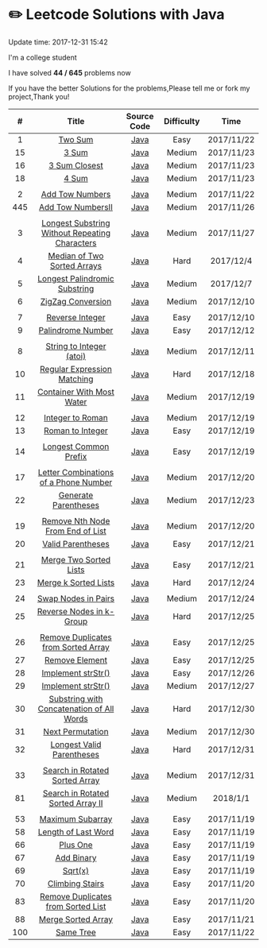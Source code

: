 # :pencil2: Leetcode Solutions with Java
Update time:  2017-12-31 15:42

I'm a college student

I have solved **44   /   645** problems now

If you have the better Solutions for the problems,Please tell me or fork my project,Thank you!

| # | Title | Source Code |  Difficulty | Time |
|:---:|:---:|:---:|:---:|:---:|
|1|[ Two Sum ](https://leetcode.com/problems/two-sum/description/)|[Java](https://github.com/BlackSpaceGZY/LeetCode/blob/master/Code/001_Two%20Sum/Solution.java)|Easy|2017/11/22|
|15|[ 3 Sum ](https://leetcode.com/problems/3sum/description/)|[Java](https://github.com/BlackSpaceGZY/LeetCode/blob/master/Code/015_3%20Sum/Solution.java)|Medium|2017/11/23|
|16|[ 3 Sum Closest ](https://leetcode.com/problems/3sum-closest/description/)|[Java](https://github.com/BlackSpaceGZY/LeetCode/blob/master/Code/016_3%20Sum%20Closest/Solution.java)|Medium|2017/11/23|
|18|[ 4 Sum ](https://leetcode.com/problems/4sum/description/)|[Java](https://github.com/BlackSpaceGZY/LeetCode/blob/master/Code/018_4%20Sum/Solution.java)|Medium|2017/11/23|
||||
|2|[ Add Tow Numbers ](https://leetcode.com/problems/add-two-numbers/description/)|[Java](https://github.com/BlackSpaceGZY/LeetCode/blob/master/Code/002_Add%20Two%20Numbers/Solution.java)|Medium|2017/11/22|
|445|[ Add Tow NumbersⅡ ](https://leetcode.com/problems/add-two-numbers-ii/description/)|[Java](https://github.com/BlackSpaceGZY/LeetCode/blob/master/Code/445_Add%20Two%20Numbers%E2%85%A1/Solution.java)|Medium|2017/11/26|
||||
|3|[  Longest Substring Without Repeating Characters ](https://leetcode.com/problems/longest-substring-without-repeating-characters/description/)|[Java](https://github.com/BlackSpaceGZY/LeetCode/blob/master/Code/003_Longest%20Substring%20Without%20Repeating%20Characters/Solution.java)|Medium|2017/11/27|
|4|[  Median of Two Sorted Arrays ](https://leetcode.com/problems/median-of-two-sorted-arrays/description/)|[Java](https://github.com/BlackSpaceGZY/LeetCode/blob/master/Code/004_Median%20of%20Two%20Sorted%20Arrays/Solution.java)|Hard|2017/12/4|
|5|[ Longest Palindromic Substring ](https://leetcode.com/problems/longest-palindromic-substring/description/)|[Java](https://github.com/BlackSpaceGZY/LeetCode/blob/master/Code/005_Longest%20Palindromic%20Substring/Solution.java)|Medium|2017/12/7|
|6|[  ZigZag Conversion ](https://leetcode.com/problems/zigzag-conversion/description/)|[Java](https://github.com/BlackSpaceGZY/LeetCode/blob/master/Code/006_ZigZag%20Conversion/Solution.java)|Medium|2017/12/10|
||||
|7|[  Reverse Integer ](https://leetcode.com/problems/reverse-integer/description/)|[Java](https://github.com/BlackSpaceGZY/LeetCode/blob/master/Code/007_Reverse%20Integer/Solution.java)|Easy|2017/12/10|
|9|[  Palindrome Number ](https://leetcode.com/problems/palindrome-number/description/)|[Java](https://github.com/BlackSpaceGZY/LeetCode/blob/master/Code/009_Palindrome%20Number/Solution.java)|Easy|2017/12/12|
||||
|8|[  String to Integer (atoi) ](https://leetcode.com/problems/string-to-integer-atoi/description/)|[Java](https://github.com/BlackSpaceGZY/LeetCode/blob/master/Code/008_String%20to%20Integer%20(atoi)/Solution.java)|Medium|2017/12/11|
|10|[  Regular Expression Matching ](https://leetcode.com/problems/regular-expression-matching/description/)|[Java](https://github.com/BlackSpaceGZY/LeetCode/blob/master/Code/010_Regular%20Expression%20Matching/Solution.java)|Hard|2017/12/18|
|11|[  Container With Most Water ](https://leetcode.com/problems/container-with-most-water/description/)|[Java](https://github.com/BlackSpaceGZY/LeetCode/blob/master/Code/011_Container%20With%20Most%20Water/Solution.java)|Medium|2017/12/19|
||||
|12|[  Integer to Roman ](https://leetcode.com/problems/integer-to-roman/description/)|[Java](https://github.com/BlackSpaceGZY/LeetCode/blob/master/Code/012_Integer%20to%20Roman/Solution.java)|Medium|2017/12/19|
|13|[  Roman to Integer ](https://leetcode.com/problems/roman-to-integer/description/)|[Java](https://github.com/BlackSpaceGZY/LeetCode/blob/master/Code/013_Roman%20to%20Integer/Solution.java)|Easy|2017/12/19|
||||
|14|[   Longest Common Prefix ](https://leetcode.com/problems/longest-common-prefix/description/)|[Java](https://github.com/BlackSpaceGZY/LeetCode/blob/master/Code/014_Longest%20Common%20Prefix/Solution.java)|Easy|2017/12/19|
||||
|17|[   Letter Combinations of a Phone Number ](https://leetcode.com/problems/letter-combinations-of-a-phone-number/description/)|[Java](https://github.com/BlackSpaceGZY/LeetCode/blob/master/Code/017_Letter%20Combinations%20of%20a%20Phone%20Number/Solution.java)|Medium|2017/12/20|
|22|[   Generate Parentheses ](https://leetcode.com/problems/generate-parentheses/description/)|[Java](https://github.com/BlackSpaceGZY/LeetCode/blob/master/Code/022_Generate%20Parentheses/Solution.java)|Medium|2017/12/23|
||||
|19|[   Remove Nth Node From End of List ](https://leetcode.com/problems/remove-nth-node-from-end-of-list/description/)|[Java](https://github.com/BlackSpaceGZY/LeetCode/blob/master/Code/019_Remove%20Nth%20Node%20From%20End%20of%20List/Solution.java)|Medium|2017/12/20|
|20|[   Valid Parentheses ](https://leetcode.com/problems/valid-parentheses/description/)|[Java](https://github.com/BlackSpaceGZY/LeetCode/blob/master/Code/020_Valid%20Parentheses/Solution.java)|Easy|2017/12/21|
||||
|21|[   Merge Two Sorted Lists ](https://leetcode.com/problems/merge-two-sorted-lists/description/)|[Java](https://github.com/BlackSpaceGZY/LeetCode/blob/master/Code/021_Merge%20Two%20Sorted%20Lists/Solution.java)|Easy|2017/12/21|
|23|[   Merge k Sorted Lists ](https://leetcode.com/problems/merge-k-sorted-lists/description/)|[Java](https://github.com/BlackSpaceGZY/LeetCode/blob/master/Code/023_Merge%20k%20Sorted%20Lists/Solution.java)|Hard|2017/12/24|
||||
|24|[   Swap Nodes in Pairs ](https://leetcode.com/problems/swap-nodes-in-pairs/description/)|[Java](https://github.com/BlackSpaceGZY/LeetCode/blob/master/Code/024_Swap%20Nodes%20in%20Pairs/Solution.java)|Medium|2017/12/24|
|25|[    Reverse Nodes in k-Group ](https://leetcode.com/problems/reverse-nodes-in-k-group/description/)|[Java](https://github.com/BlackSpaceGZY/LeetCode/blob/master/Code/025_%20Reverse%20Nodes%20in%20k-Group/Solution.java)|Hard|2017/12/25|
||||
|26|[    Remove Duplicates from Sorted Array ](https://leetcode.com/problems/remove-duplicates-from-sorted-array/description/)|[Java](https://github.com/BlackSpaceGZY/LeetCode/blob/master/Code/026_Remove%20Duplicates%20from%20Sorted%20Array/Solution.java)|Easy|2017/12/25|
|27|[   Remove Element ](https://leetcode.com/problems/remove-element/description/)|[Java](https://github.com/BlackSpaceGZY/LeetCode/blob/master/Code/027_Remove%20Element/Solution.java)|Easy|2017/12/25|
|28|[  Implement strStr() ](https://leetcode.com/problems/implement-strstr/description/)|[Java](https://github.com/BlackSpaceGZY/LeetCode/blob/master/Code/028_Implement%20strStr()/Solution.java)|Easy|2017/12/26|
|29|[  Implement strStr() ](https://leetcode.com/problems/divide-two-integers/description/)|[Java](https://github.com/BlackSpaceGZY/LeetCode/blob/master/Code/029_Divide%20Two%20Integers/Solution.java)|Medium|2017/12/27|
|30|[  Substring with Concatenation of All Words ](https://leetcode.com/problems/substring-with-concatenation-of-all-words/description/)|[Java](https://github.com/BlackSpaceGZY/LeetCode/blob/master/Code/030_Substring%20with%20Concatenation%20of%20All%20Words/Solution.java)|Hard|2017/12/30|
|31|[  Next Permutation ](https://leetcode.com/problems/next-permutation/description/)|[Java](https://github.com/BlackSpaceGZY/LeetCode/blob/master/Code/031_Next%20Permutation/Solution.java)|Medium|2017/12/30|
|32|[  Longest Valid Parentheses ](https://leetcode.com/problems/longest-valid-parentheses/description/)|[Java](https://github.com/BlackSpaceGZY/LeetCode/blob/master/Code/032_Longest%20Valid%20Parentheses/Solution.java)|Hard|2017/12/31|
||||
|33|[  Search in Rotated Sorted Array ](https://leetcode.com/problems/search-in-rotated-sorted-array/description/)|[Java](https://github.com/BlackSpaceGZY/LeetCode/blob/master/Code/033_Search%20in%20Rotated%20Sorted%20Array/Solution.java)|Medium|2017/12/31|
|81|[  Search in Rotated Sorted Array II ](https://leetcode.com/problems/search-in-rotated-sorted-array-ii/description/)|[Java](https://github.com/BlackSpaceGZY/LeetCode/blob/master/Code/033_Search%20in%20Rotated%20Sorted%20Array/Solution.java)|Medium|2018/1/1|
||||
|53|[ Maximum Subarray ](https://leetcode.com/problems/maximum-subarray/description/)|[Java](https://github.com/BlackSpaceGZY/LeetCode/blob/master/Code/051_MaxinumSubarray/Solution.java) |Easy|2017/11/19|
|58|[ Length of Last Word ](https://leetcode.com/problems/length-of-last-word/description/)|[Java](https://github.com/BlackSpaceGZY/LeetCode/blob/master/Code/058_Length%20of%20Last%20Word/Solution.java) |Easy|2017/11/19|
|66|[ Plus One ](https://leetcode.com/problems/plus-one/description/)|[Java](https://github.com/BlackSpaceGZY/LeetCode/blob/master/Code/066_Plus%20One/Solution.java) |Easy|2017/11/19|
|67|[ Add Binary ](https://leetcode.com/problems/add-binary/description/)|[Java](https://github.com/BlackSpaceGZY/LeetCode/blob/master/Code/067_AddBinary/Solution.java) |Easy|2017/11/19|
|69|[ Sqrt(x) ](https://leetcode.com/problems/sqrtx/description/)|[Java](https://github.com/BlackSpaceGZY/LeetCode/blob/master/Code/069_Sqrt(x)/Solution.java) |Easy|2017/11/19|
|70|[ Climbing Stairs ](https://leetcode.com/problems/climbing-stairs/description/)|[Java](https://github.com/BlackSpaceGZY/LeetCode/blob/master/Code/070_Climbing%20Stairs/Solution.java) |Easy|2017/11/20|
|83|[ Remove Duplicates from Sorted List ](https://leetcode.com/problems/remove-duplicates-from-sorted-list/description/)|[Java](https://github.com/BlackSpaceGZY/LeetCode/blob/master/Code/083._Remove%20Duplicates%20from%20Sorted%20List/Solution.java) |Easy|2017/11/20|
|88|[ Merge Sorted Array ](https://leetcode.com/problems/merge-sorted-array/description/)|[Java](https://github.com/BlackSpaceGZY/LeetCode/blob/master/Code/088_Merge%20Sorted%20Array/Solution.java) |Easy|2017/11/21|
|100|[ Same Tree ](https://leetcode.com/problems/same-tree/description/)|[Java](https://github.com/BlackSpaceGZY/LeetCode/blob/master/Code/100_Same%20Tree/Solution.java) |Easy|2017/11/22|
